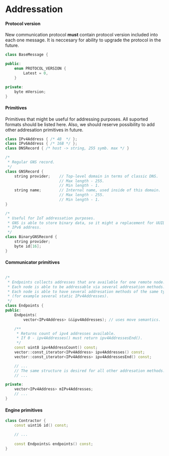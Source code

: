 # Addressation 

#### Protocol version
New communication protocol **must** contain protocol version included into each one message. It is neccesary for ability to upgrade the protocol in the future.

```c++
class BaseMessage {

public:
    enum PROTOCOL_VERSION {
        Latest = 0,
    }

private:
    byte mVersion;
}
```

#### Primitives 
Primitives that might be useful for addressing purposes.
All suported formats should be listed here.
Also, we should reserve possibility to add other addresation primitives in future.


```c++
class IPv4Address { /* 4B  */ };
class IPv6Address { /* 16B */ };
class DNSRecord { /* host -> string, 255 symb. max */ }

/*
 * Regular GNS record.
 */
class GNSRecord {
    string provider; 	// Top-level domain in terms of classic DNS. 
                        // Max length - 255.
                        // Min length - 1.
	string name;		// Internal name, used inside of this domain.
                        // Max length - 255.
                        // Min length - 1.
}

/* 
 * Useful for IoT addressation purposes.
 * GNS is able to store binary data, so it might a replacement for UUIDv4 or 
 * IPv6 address.
 */
class BinaryGNSRecord {
	string provider;
	byte id[16];
}
```


#### Communicator primitives
```c++

/*
 * Endpoints collects addresses that are available for one remote node.
 * Each node is able to be addressable via several addresation methods. 
 * Each node is able to have several addresation methods of the same type 
 * (for example several static IPv4Addresses).
 */
class Endpoints {
public:
    Endpoints(
        vector<IPv4Address> &&ipv4Addresses); // uses move semantics.

    /**
     * Returns count of ipv4 addresses available.
     * If 0 - ipv4Addresses() must return ipv4AddressesEnd().
     */
	const uint8 ipv4AddressCount() const;
	vector::const_iterator<IPv4Address> ipv4Addresses() const;
    vector::const_iterator<IPv4Address> ipv4AddressesEnd() const;

    // ...
    // The same structure is desired for all other addresation methods.
    // ...

private:
    vector<IPv4Address> mIPv4Addresses;
    // ...
}
```

#### Engine primitives
```c++
class Contractor {
    const uint16 id() const;

    // ...
    
    const Endpoints& endpoints() const;
}
```

